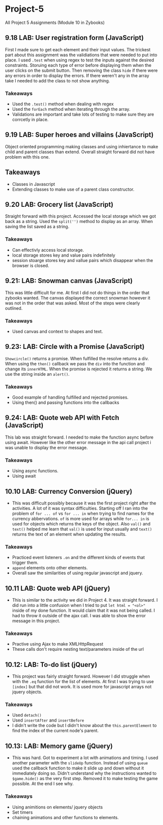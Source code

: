 # Project-5
 All Project 5 Assignments (Module 10 in Zybooks)
## 9.18 LAB: User registration form (JavaScript)
First I made sure to get each element and their input values. The trickest part about this  assignment was the validiations that were needed to put into place. I used `.test` when using regex to test the inputs against the desired constraints. Storuing each type of error before displaying them when the user clicks on the submit button. Then removing the class `hide` if there were any errors in order to display the errors. If there weren't any in the array take I needed to add the class to not show anything.  

### Takeaways
-  Used the `.test()` method when dealing with regex
- Used the `forEach` method when iterating through the array. 
- Validations are important and take lots of testing to make sure they are corrcetly in place. 

## 9.19 LAB: Super heroes and villains (JavaScript)
Object oriented programming making classes and using inhiertance to make child and parent classes than extend. Overall straight forward did not have problem with this one. 

## Takeaways
- Classes in Javascript
- Extending classes to make use of a parent class constructor. 

## 9.20 LAB: Grocery list (JavaScript)
Straight forward with this project. Accessed the local storage which we got back as a string. Used the `split('')` method to display as an array. When saving the list saved as a string.

### Takeaways
- Can effectivly access local storage. 
- local storage stores key and value pairs indefinitely
- session stoarge stores key and vallue pairs which disappear when the browser is closed. 

## 9.21: LAB: Snowman canvas (JavaScript)
This was little difficult for me. At first I did not do things in the order that zybooks wanted. The canvas displayed the correct snowman however it was not in the order that was asked. Most of the steps were clearly outlined. 

### Takeaways
- Used canvas and context to shapes and text. 

## 9.23: LAB: Circle with a Promise (JavaScript)
`Showcircle()` returns a promise. When fulfilled the resolve returns a div. When using the `then()` callback we pass the `div` into the function and change its `innerHTML`. When the promise is rejected it returns a string. We use the string inside an `alert()`.

### Takeaways
- Good example of handling fulfilled and rejected promises. 
- Using then() and passing functions into the callbacks

## 9.24: LAB: Quote web API with Fetch (JavaScript)
This lab was straight forward. I needed to make the function async before using await. However like the other error message in the api call project i was unable to display the error message. 

### Takeaways
- Using async functions.
- Using await 

## 10.10 LAB: Currency Conversion (jQuery)
- This was difficult possibly because it was the first project right after the activities. A lot of it was syntax difficulties. Starting off I ran into the problem of `for ... of` vs `for ... in` when trying to find names for the currency abbervations. `of` is more used for arrays while `for... in` is used for objects which returns the keys of the object. Also `val()` and `text()` helped me learn that `val()` is used for input usually and `text()` returns the text of an element when updating the results. 

### Takeaways
- Practiced event listeners `.on` and the different kinds of events that trigger them. 
- `append` elements onto other elements. 
- Overall saw the similarities of using regular javascript and jquery. 

## 10.11 LAB: Quote web API (jQuery)
- This is similar to the activity we did in Project 4. It was straight forward. I did run into a little confusion when I tried to put `let html = "<ol>"` inside of my done function. It would claim that it was not being called. I had to throw it outside of the ajax call. I was able to show the error message in this project. 

### Takeaways
- Practive using Ajax to make XMLHttpRequest
- These calls don't require nesting text/parameters inside of the url

## 10.12: LAB: To-do list (jQuery)
- This project was fairly straight forward. However I did struggle when with the `.eq` function for the list of elements. At first I was trying to use `[index]` but that did not work. It is used more for javascript arrays not jquery objects. 

### Takeaways
- Used `detach()`
- Used `insertAfter` and `insertBefore`
- I didn't write the code but I didn't know about the `this.parentElement` to find the index of the current node's parent. 

## 10.13: LAB: Memory game (jQuery)
- This was hard. Got to experiment a lot with animations and timing. I used another parameter with the `slideUp` function. Instead of using `queue` used the callback function to make it slide up and down without it immediately doing so. Didn't understand why the instructions wanted to `$game.hide()` as the very first step. Removed it to make testing the game possible. At the end I see why.

### Takeaways
- Using animitions on elements/ jquery objects
- Set timers 
- chaining animations and other functions to elements. 
